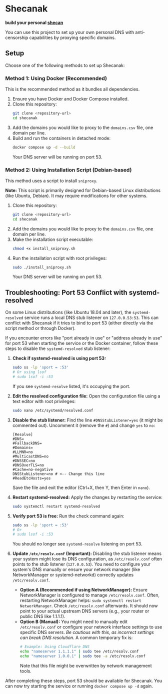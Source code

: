 # Shecanak

**build your personal [shecan](https://shecan.ir)**

You can use this project to set up your own personal DNS with anti-censorship capabilities by proxying specific domains.

## Setup

Choose one of the following methods to set up Shecanak:

### Method 1: Using Docker (Recommended)

This is the recommended method as it bundles all dependencies.

1.  Ensure you have Docker and Docker Compose installed.
2.  Clone this repository:
    ```bash
    git clone <repository-url>
    cd shecanak
    ```
3.  Add the domains you would like to proxy to the `domains.csv` file, one domain per line.
4.  Build and run the containers in detached mode:
    ```bash
    docker compose up -d --build
    ```
    Your DNS server will be running on port 53.

### Method 2: Using Installation Script (Debian-based)

This method uses a script to install `sniproxy`.

**Note:** This script is primarily designed for Debian-based Linux distributions (like Ubuntu, Debian). It may require modifications for other systems.

1.  Clone this repository:
    ```bash
    git clone <repository-url>
    cd shecanak
    ```
2.  Add the domains you would like to proxy to the `domains.csv` file, one domain per line.
3.  Make the installation script executable:
    ```bash
    chmod +x install_sniproxy.sh
    ```
4.  Run the installation script with root privileges:
    ```bash
    sudo ./install_sniproxy.sh
    ```
    Your DNS server will be running on port 53.

## Troubleshooting: Port 53 Conflict with systemd-resolved

On some Linux distributions (like Ubuntu 18.04 and later), the `systemd-resolved` service runs a local DNS stub listener on `127.0.0.53:53`. This can conflict with Shecanak if it tries to bind to port 53 (either directly via the script method or through Docker).

If you encounter errors like "port already in use" or "address already in use" for port 53 when starting the service or the Docker container, follow these steps to disable the `systemd-resolved` stub listener:

1.  **Check if systemd-resolved is using port 53:**

    ```bash
    sudo ss -lp 'sport = :53'
    # Or using lsof
    # sudo lsof -i :53
    ```

    If you see `systemd-resolve` listed, it's occupying the port.

2.  **Edit the resolved configuration file:**
    Open the configuration file using a text editor with root privileges:

    ```bash
    sudo nano /etc/systemd/resolved.conf
    ```

3.  **Disable the stub listener:**
    Find the line `#DNSStubListener=yes` (it might be commented out). Uncomment it (remove the `#`) and change `yes` to `no`:

    ```
    [Resolve]
    #DNS=
    #FallbackDNS=
    #Domains=
    #LLMNR=no
    #MulticastDNS=no
    #DNSSEC=no
    #DNSOverTLS=no
    #Cache=no-negative
    DNSStubListener=no # <-- Change this line
    #ReadEtcHosts=yes
    ```

    Save the file and exit the editor (Ctrl+X, then Y, then Enter in `nano`).

4.  **Restart systemd-resolved:**
    Apply the changes by restarting the service:

    ```bash
    sudo systemctl restart systemd-resolved
    ```

5.  **Verify port 53 is free:**
    Run the check command again:

    ```bash
    sudo ss -lp 'sport = :53'
    # Or
    # sudo lsof -i :53
    ```

    You should no longer see `systemd-resolve` listening on port 53.

6.  **Update `/etc/resolv.conf` (Important):**
    Disabling the stub listener means your system might lose its DNS configuration, as `/etc/resolv.conf` often points to the stub listener (`127.0.0.53`). You need to configure your system's DNS manually or ensure your network manager (like NetworkManager or systemd-networkd) correctly updates `/etc/resolv.conf`.

    - **Option A (Recommended if using NetworkManager):** Ensure NetworkManager is configured to manage `/etc/resolv.conf`. Often, restarting NetworkManager helps: `sudo systemctl restart NetworkManager`. Check `/etc/resolv.conf` afterwards. It should now point to your actual upstream DNS servers (e.g., your router or public DNS like 1.1.1.1).
    - **Option B (Manual):** You might need to manually edit `/etc/resolv.conf` or configure your network interface settings to use specific DNS servers. _Be cautious with this, as incorrect settings can break DNS resolution._ A common temporary fix is:
      ```bash
      # Example: Using Cloudflare DNS
      echo "nameserver 1.1.1.1" | sudo tee /etc/resolv.conf
      echo "nameserver 1.0.0.1" | sudo tee -a /etc/resolv.conf
      ```
      Note that this file might be overwritten by network management tools.

After completing these steps, port 53 should be available for Shecanak. You can now try starting the service or running `docker compose up -d` again.
